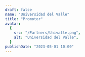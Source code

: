 ```yaml
---
draft: false
name: "Universidad del Valle"
title: "Promotor"
avatar:
  {
    src: "/Partners/Univalle.png",
    alt: "Universidad del Valle",
  }
publishDate: "2023-05-01 10:00"
---
```

